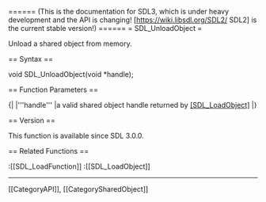 ====== (This is the documentation for SDL3, which is under heavy development and the API is changing! [https://wiki.libsdl.org/SDL2/ SDL2] is the current stable version!) ======
= SDL_UnloadObject =

Unload a shared object from memory.

== Syntax ==

<syntaxhighlight lang='c'>
void SDL_UnloadObject(void *handle);
</syntaxhighlight>

== Function Parameters ==

{|
|'''handle'''
|a valid shared object handle returned by [[SDL_LoadObject]]()
|}

== Version ==

This function is available since SDL 3.0.0.

== Related Functions ==

:[[SDL_LoadFunction]]
:[[SDL_LoadObject]]

----
[[CategoryAPI]], [[CategorySharedObject]]


